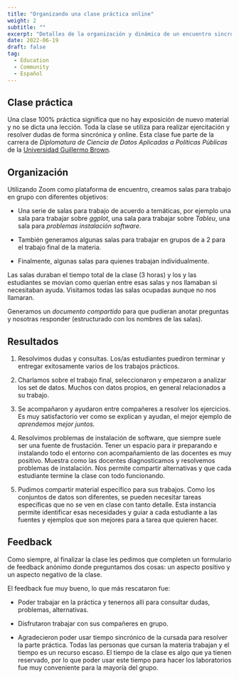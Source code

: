 ```yaml
---
title: "Organizando una clase práctica online"
weight: 2
subtitle: ""
excerpt: "Detalles de la organización y dinámica de un encuentro sincrónico online donde no hay exposición de clase si no trabajo práctico individual o en grupos."
date: 2022-06-19
draft: false
tag:
  - Education
  - Community
  - Español
---
```


## Clase práctica

Una clase 100% práctica significa que no hay exposición de nuevo material y no se dicta una lección.  Toda la clase se utiliza para realizar ejercitación y resolver dudas de forma sincrónica y online.
Esta clase fue parte de la carrera de _Diplomatura de Ciencia de Datos Aplicadas a Políticas Públicas_ de la [Universidad Guillermo Brown](https://www.unab.edu.ar/).

## Organización

Utilizando Zoom como plataforma de encuentro, creamos salas para trabajo en grupo con diferentes objetivos:

* Una serie de salas para trabajo de acuerdo a temáticas, por ejemplo una sala para trabajar sobre _ggplot_, una sala para trabajar sobre _Tableu_, una sala para _problemas instalación software_.

* También generamos algunas salas para trabajar en grupos de a 2 para el trabajo final de la materia.

* Finalmente, algunas salas para quienes trabajan individualmente.

Las salas duraban el tiempo total de la clase (3 horas) y los y las estudiantes se movian como querían entre esas salas y nos llamaban si necesitaban ayuda. Visitamos todas las salas ocupadas aunque no nos llamaran.

Generamos un _documento compartido_ para que pudieran anotar preguntas y nosotras responder (estructurado con los nombres de las salas).

## Resultados

1. Resolvimos dudas y consultas.  Los/as estudiantes puediron terminar y entregar exitosamente varios de los trabajos prácticos.

2. Charlamos sobre el trabajo final, seleccionaron y empezaron a analizar los set de datos.  Muchos con datos propios, en general relacionados a su trabajo.

3. Se acompañaron y ayudaron entre compañeres a resolver los ejercicios.  Es muy satisfactorio ver como se explican y ayudan, el mejor ejemplo de _aprendemos mejor juntos._

4. Resolvimos problemas de instalación de software, que siempre suele ser una fuente de frustación. Tener un espacio para ir preparando  e instalando todo el entorno con acompañamiento de las docentes es muy positivo. Muestra como las docentes diagnosticamos y resolvemos problemas de instalación.  Nos permite compartir alternativas y que cada estudiante termine la clase con todo funcionando.

5. Pudimos compartir material específico para sus trabajos. Como los conjuntos de datos son diferentes, se pueden necesitar tareas específicas que no se ven en clase con tanto detalle.  Esta instancia permite identificar esas necesidades y guiar a cada estudiante a las fuentes y ejemplos que son mejores para a tarea que quieren hacer.


## Feedback

Como siempre, al finalizar la clase les pedimos que completen un formulario de feedback anónimo donde preguntamos dos cosas: un aspecto positivo y un aspecto negativo de la clase. 

El feedback fue muy bueno, lo que más rescataron fue:

* Poder trabajar en la práctica y tenernos allí para consultar dudas, problemas, alternativas.

* Disfrutaron trabajar con sus compañeres en grupo.

* Agradecieron poder usar tiempo sincrónico de la cursada para resolver la parte práctica. Todas las personas que cursan la materia trabajan y el tiempo es un recurso escaso.  El tiempo de la clase es algo que ya tienen reservado, por lo que poder usar este tiempo para hacer los laboratorios fue muy conveniente para la mayoría del grupo.

